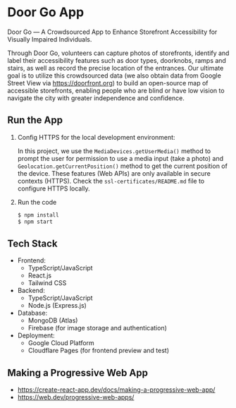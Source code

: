 # Door Go App
Door Go — A Crowdsourced App to Enhance Storefront Accessibility for Visually Impaired Individuals.

Through Door Go, volunteers can capture photos of storefronts, identify and label their accessibility features such as door types, doorknobs, ramps and stairs, as well as record the precise location of the entrances.
Our ultimate goal is to utilize this crowdsourced data (we also obtain data from Google Street View via https://doorfront.org) to build an open-source map of accessible storefronts, enabling people who are blind or have low vision to navigate the city with greater independence and confidence.

## Run the App

1. Config HTTPS for the local development environment:

     In this project, we use the `MediaDevices.getUserMedia()` method to prompt the user for permission to use a media input (take a photo) and `Geolocation.getCurrentPosition()` method to get the current position of the device.
     These features (Web APIs) are only available in secure contexts (HTTPS).
     Check the `ssl-certificates/README.md` file to configure HTTPS locally.

2. Run the code

     ```bash
     $ npm install
     $ npm start
     ```

## Tech Stack

- Frontend:
  - TypeScript/JavaScript
  - React.js
  - Tailwind CSS
- Backend:
  - TypeScript/JavaScript
  - Node.js (Express.js)
- Database:
  - MongoDB (Atlas)
  - Firebase (for image storage and authentication)
- Deployment:
  - Google Cloud Platform
  - Cloudflare Pages (for frontend preview and test)

## Making a Progressive Web App

- https://create-react-app.dev/docs/making-a-progressive-web-app/
- https://web.dev/progressive-web-apps/
